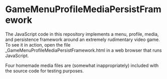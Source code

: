 GameMenuProfileMediaPersistFramework
====================================

The JavaScript code in this repository implements a menu, profile, media, and persistence framework around an extremely rudimentary video game.  To see it in action, open the file _GameMenuProfileMediaPersistFramework.html in a web browser that runs JavaScript.  

Four homemade media files are (somewhat inappropriately) included with the source code for testing purposes.



